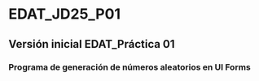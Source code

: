# EDAT_JD25_P01
## Versión inicial EDAT_Práctica 01

### Programa de generación de números aleatorios en UI Forms
